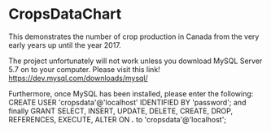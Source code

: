 # CropsDataChart
This demonstrates the number of crop production in Canada from the very early years up until the year 2017.

The project unfortunately will not work unless you download MySQL Server 5.7 on to your computer. Please visit this link!
https://dev.mysql.com/downloads/mysql/

Furthermore, once MySQL has been installed, please enter the following: CREATE USER 'cropsdata'@'localhost' IDENTIFIED BY 'password';
and finally GRANT SELECT, INSERT, UPDATE, DELETE, CREATE, DROP, REFERENCES, EXECUTE, ALTER ON ***.*** to 'cropsdata'@'localhost';
